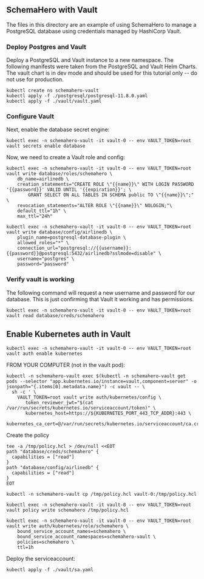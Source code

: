 ## SchemaHero with Vault

The files in this directory are an example of using SchemaHero to manage a PostgreSQL database using credentials managed by HashiCorp Vault.

### Deploy Postgres and Vault

Deploy a PostgreSQL and Vault instance to a new namespace. 
The following manifests were taken from the PostgreSQL and Vault Helm Charts.
The vault chart is in dev mode and should be used for this tutorial only -- do not use for production.

```
kubectl create ns schemahero-vault
kubectl apply -f ./postgresql/postgresql-11.8.0.yaml
kubectl apply -f ./vault/vault.yaml
```

### Configure Vault


Next, enable the database secret engine:

```
kubectl exec -n schemahero-vault -it vault-0 -- env VAULT_TOKEN=root vault secrets enable database
```

Now, we need to create a Vault role and config:

```
kubectl exec -n schemahero-vault -it vault-0 -- env VAULT_TOKEN=root vault write database/roles/schemahero \
    db_name=airlinedb \
    creation_statements="CREATE ROLE \"{{name}}\" WITH LOGIN PASSWORD '{{password}}' VALID UNTIL '{{expiration}}'; \
        GRANT SELECT ON ALL TABLES IN SCHEMA public TO \"{{name}}\";" \
    revocation_statements="ALTER ROLE \"{{name}}\" NOLOGIN;"\
    default_ttl="1h" \
    max_ttl="24h"
```

```
kubectl exec -n schemahero-vault -it vault-0 -- env VAULT_TOKEN=root vault write database/config/airlinedb \
    plugin_name=postgresql-database-plugin \
    allowed_roles="*" \
    connection_url="postgresql://{{username}}:{{password}}@postgresql:5432/airlinedb?sslmode=disable" \
    username="postgres" \
    password="password"
```

### Verify vault is working

The following command will request a new username and password for our database.
This is just confirming that Vault it working and has permissions.

```
kubectl exec -n schemahero-vault -it vault-0 -- env VAULT_TOKEN=root vault read database/creds/schemahero
```

## Enable Kubernetes auth in Vault

```
kubectl exec -n schemahero-vault -it vault-0 -- env VAULT_TOKEN=root vault auth enable kubernetes
```

FROM YOUR COMPUTER (not in the vault pod):

```
kubectl -n schemahero-vault exec $(kubectl -n schemahero-vault get pods --selector "app.kubernetes.io/instance=vault,component=server" -o jsonpath="{.items[0].metadata.name}") -c vault -- \
  sh -c ' \
    VAULT_TOKEN=root vault write auth/kubernetes/config \
       token_reviewer_jwt="$(cat /var/run/secrets/kubernetes.io/serviceaccount/token)" \
       kubernetes_host=https://${KUBERNETES_PORT_443_TCP_ADDR}:443 \
       kubernetes_ca_cert=@/var/run/secrets/kubernetes.io/serviceaccount/ca.crt'
```

Create the policy

```
tee -a /tmp/policy.hcl > /dev/null <<EOT
path "database/creds/schemahero" {
  capabilities = ["read"]
}
path "database/config/airlinedb" {
  capabilities = ["read"]
}
EOT
```

```
kubectl -n schemahero-vault cp /tmp/policy.hcl vault-0:/tmp/policy.hcl
```


```
kubectl exec -n schemahero-vault -it vault-0 -- env VAULT_TOKEN=root vault policy write schemahero /tmp/policy.hcl
```

```
kubectl exec -n schemahero-vault -it vault-0 -- env VAULT_TOKEN=root vault write auth/kubernetes/role/schemahero \
    bound_service_account_names=schemahero \
    bound_service_account_namespaces=schemahero-vault \
    policies=schemahero \
    ttl=1h
```

Deploy the serviceaccount:


```
kubectl apply -f ./vault/sa.yaml
```
